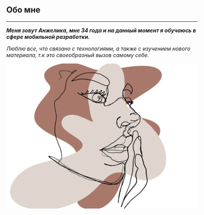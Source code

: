 ## **Обо мне**
-------------

**_Меня зовут Анжелика, мне 34 года и на данный момент я обучаюсь в сфере мобильной разработки._**

_Люблю все, что связано с технологиями, а также с изучением нового материала, т.к это своеобразный вызов самому себе._

![](Img/Abstactface.png)
